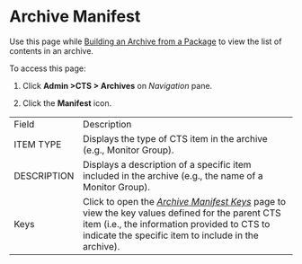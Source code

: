 # Archive Manifest

<div class="use">

Use this page while [Building an Archive from a
Package](../Use_Cases/Build_an_Archive_from_a_Package.htm) to view the
list of contents in an archive.

</div>

To access this page:

1.  Click **Admin \>CTS \> Archives** on *Navigation* pane.

2.  Click the **Manifest**
icon.

|             |                                                                                                                                                                                                                                     |
| ----------- | ----------------------------------------------------------------------------------------------------------------------------------------------------------------------------------------------------------------------------------- |
| Field       | Description                                                                                                                                                                                                                         |
| ITEM TYPE   | Displays the type of CTS item in the archive (e.g., Monitor Group).                                                                                                                                                                 |
| DESCRIPTION | Displays a description of a specific item included in the archive (e.g., the name of a Monitor Group).                                                                                                                              |
| Keys        | Click to open the *[Archive Manifest Keys](Archive_Manifest_Keys.htm)* page to view the key values defined for the parent CTS item (i.e., the information provided to CTS to indicate the specific item to include in the archive). |
